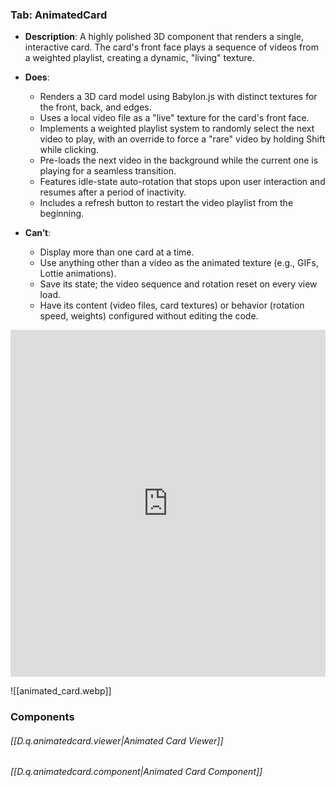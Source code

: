 
### Tab: AnimatedCard

- **Description**: A highly polished 3D component that renders a single, interactive card. The card's front face plays a sequence of videos from a weighted playlist, creating a dynamic, "living" texture.

- **Does**:
   
    - Renders a 3D card model using Babylon.js with distinct textures for the front, back, and edges.
    - Uses a local video file as a "live" texture for the card's front face.
    - Implements a weighted playlist system to randomly select the next video to play, with an override to force a "rare" video by holding Shift while clicking.
    - Pre-loads the next video in the background while the current one is playing for a seamless transition.
    - Features idle-state auto-rotation that stops upon user interaction and resumes after a period of inactivity.
    - Includes a refresh button to restart the video playlist from the beginning.

- **Can’t**:
   
    - Display more than one card at a time.
    - Use anything other than a video as the animated texture (e.g., GIFs, Lottie animations).
    - Save its state; the video sequence and rotation reset on every view load.
    - Have its content (video files, card textures) or behavior (rotation speed, weights) configured without editing the code.


<iframe allowfullscreen src="https://www.youtube.com/embed/fcnKYyVMmCc" width="100%" height="555" frameborder="0" allow="accelerometer; autoplay; clipboard-write; encrypted-media; gyroscope; picture-in-picture" ></iframe>




![[animated_card.webp]]


### Components

###### [[D.q.animatedcard.viewer|Animated Card Viewer]]

###### [[D.q.animatedcard.component|Animated Card Component]]
